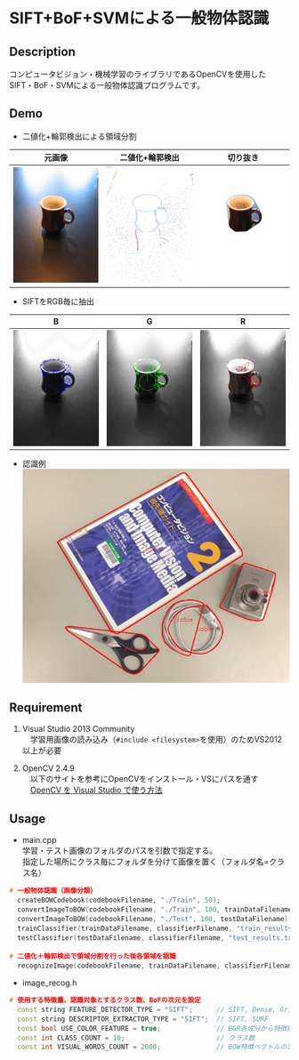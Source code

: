 SIFT+BoF+SVMによる一般物体認識
====

## Description
コンピュータビジョン・機械学習のライブラリであるOpenCVを使用した
SIFT・BoF・SVMによる一般物体認識プログラムです。

## Demo
* 二値化+輪郭検出による領域分割

|元画像|二値化+輪郭検出|切り抜き|  
|----|:----:|----|  
|![Original](/examples/frame_0.png)  |![Binary](/examples/frame_0_contours.png) |![Clipped](/examples/frame_0_0_cup.png)|  

* SIFTをRGB毎に抽出  

|B|G|R|  
|----|:----:|----|  
|![B](/examples/frame_0_0_SIFT_B.png) |![G](/examples/frame_0_0_SIFT_G.png) |![R](/examples/frame_0_0_SIFT_R.png)|  

* 認識例  
![EX](/examples/frame_1_result.png)  

## Requirement
1. Visual Studio 2013 Community  
　学習用画像の読み込み（`#include <filesystem>`を使用）のためVS2012以上が必要  

2. OpenCV 2.4.9  
　以下のサイトを参考にOpenCVをインストール・VSにパスを通す  
　[OpenCV を Visual Studio で使う方法](http://physics-station.blogspot.jp/2013/03/opencv-visual-studio.html)  

## Usage

* main.cpp  
学習・テスト画像のフォルダのパスを引数で指定する。  
指定した場所にクラス毎にフォルダを分けて画像を置く（フォルダ名=クラス名）  
```cpp
# 一般物体認識（画像分類）
  createBOWCodebook(codebookFilename, "./Train", 50);
  convertImageToBOW(codebookFilename, "./Train", 100, trainDataFilename);
  convertImageToBOW(codebookFilename, "./Test", 100, testDataFilename);
  trainClassifier(trainDataFilename, classifierFilename, "train_results.txt");
  testClassifier(testDataFilename, classifierFilename, "test_results.txt");

# 二値化＋輪郭検出で領域分割を行った後各領域を認識
  recognizeImage(codebookFilename, trainDataFilename, classifierFilename, image, false);
```

* image_recog.h
```cpp
# 使用する特徴量、認識対象とするクラス数、BoFの次元を設定
  const string FEATURE_DETECTOR_TYPE = "SIFT";      // SIFT, Dense, GridSIFT, SURF, DynamicSURF
  const string DESCRIPTOR_EXTRACTOR_TYPE = "SIFT";  // SIFT, SURF
  const bool USE_COLOR_FEATURE = true;              // BGR各成分から特徴抽出
  const int CLASS_COUNT = 10;                       // クラス数
  const int VISUAL_WORDS_COUNT = 2000;              // BOW特徴ベクトルの次元 (RGB:1成分あたり)
```

